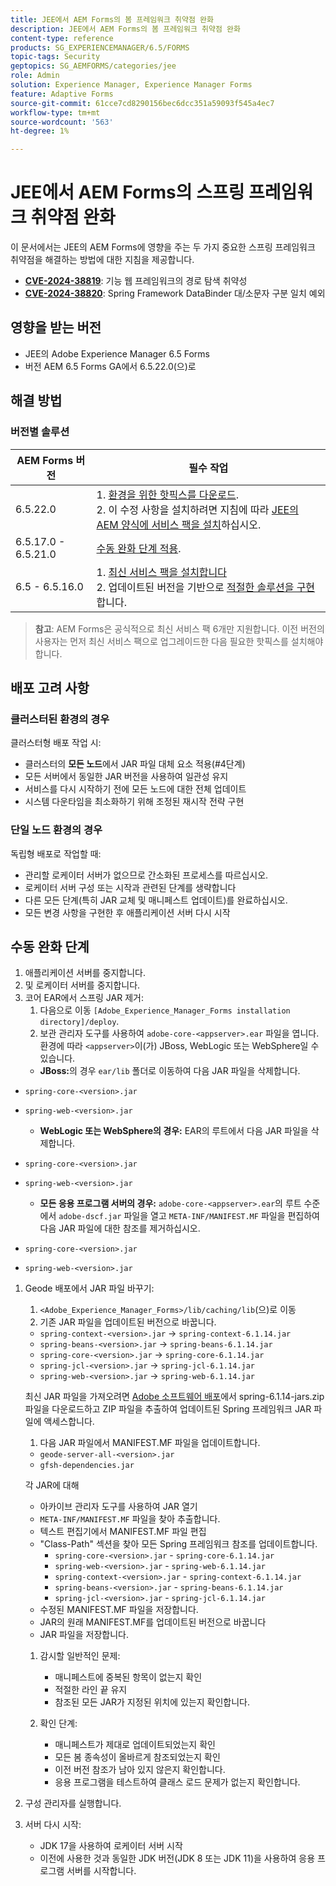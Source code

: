 ```yaml
---
title: JEE에서 AEM Forms의 봄 프레임워크 취약점 완화
description: JEE에서 AEM Forms의 봄 프레임워크 취약점 완화
content-type: reference
products: SG_EXPERIENCEMANAGER/6.5/FORMS
topic-tags: Security
geptopics: SG_AEMFORMS/categories/jee
role: Admin
solution: Experience Manager, Experience Manager Forms
feature: Adaptive Forms
source-git-commit: 61cce7cd8290156bec6dcc351a59093f545a4ec7
workflow-type: tm+mt
source-wordcount: '563'
ht-degree: 1%

---
```



# JEE에서 AEM Forms의 스프링 프레임워크 취약점 완화

이 문서에서는 JEE의 AEM Forms에 영향을 주는 두 가지 중요한 스프링 프레임워크 취약점을 해결하는 방법에 대한 지침을 제공합니다.

- **[CVE-2024-38819](https://spring.io/security/cve-2024-38819)**: 기능 웹 프레임워크의 경로 탐색 취약성
- **[CVE-2024-38820](https://spring.io/security/cve-2024-38820)**: Spring Framework DataBinder 대/소문자 구분 일치 예외

## 영향을 받는 버전

- JEE의 Adobe Experience Manager 6.5 Forms
- 버전 AEM 6.5 Forms GA에서 6.5.22.0(으)로

## 해결 방법

### 버전별 솔루션

| AEM Forms 버전 | 필수 작업 |
|-------------------|-----------------|
| 6.5.22.0 | 1. [환경을 위한 핫픽스를 다운로드](/help/release-notes/aem-forms-hotfix.md). </br> 2. 이 수정 사항을 설치하려면 지침에 따라 [JEE의 AEM 양식에 서비스 팩을 설치](/help/release-notes/aem-forms-current-service-pack-installation-instructions.md)하십시오. |
| 6.5.17.0 - 6.5.21.0 | [수동 완화 단계 적용](#manual-mitigation-steps). |
| 6.5 - 6.5.16.0 | 1. [최신 서비스 팩을 설치합니다](/help/release-notes/release-notes.md)<br>2. 업데이트된 버전을 기반으로 [적절한 솔루션을 구현](#version-specific-solutions)합니다. |

> **참고**: AEM Forms은 공식적으로 최신 서비스 팩 6개만 지원합니다. 이전 버전의 사용자는 먼저 최신 서비스 팩으로 업그레이드한 다음 필요한 핫픽스를 설치해야 합니다.

## 배포 고려 사항

### 클러스터된 환경의 경우

클러스터형 배포 작업 시:

- 클러스터의 **모든 노드**&#x200B;에서 JAR 파일 대체 요소 적용(#4단계)
- 모든 서버에서 동일한 JAR 버전을 사용하여 일관성 유지
- 서비스를 다시 시작하기 전에 모든 노드에 대한 전체 업데이트
- 시스템 다운타임을 최소화하기 위해 조정된 재시작 전략 구현

### 단일 노드 환경의 경우

독립형 배포로 작업할 때:

- 관리할 로케이터 서버가 없으므로 간소화된 프로세스를 따르십시오.
- 로케이터 서버 구성 또는 시작과 관련된 단계를 생략합니다
- 다른 모든 단계(특히 JAR 교체 및 매니페스트 업데이트)를 완료하십시오.
- 모든 변경 사항을 구현한 후 애플리케이션 서버 다시 시작

## 수동 완화 단계

1. 애플리케이션 서버를 중지합니다.
1. 및 로케이터 서버를 중지합니다.
1. 코어 EAR에서 스프링 JAR 제거:
   1. 다음으로 이동 `[Adobe_Experience_Manager_Forms installation directory]/deploy`.
   1. 보관 관리자 도구를 사용하여 `adobe-core-<appserver>.ear` 파일을 엽니다. 환경에 따라 `<appserver>`이(가) JBoss, WebLogic 또는 WebSphere일 수 있습니다.
   - **JBoss:**&#x200B;의 경우 `ear/lib` 폴더로 이동하여 다음 JAR 파일을 삭제합니다.
- `spring-core-<version>.jar`
- `spring-web-<version>.jar`

   - **WebLogic 또는 WebSphere의 경우:** EAR의 루트에서 다음 JAR 파일을 삭제합니다.
- `spring-core-<version>.jar`
- `spring-web-<version>.jar`

   - **모든 응용 프로그램 서버의 경우:** `adobe-core-<appserver>.ear`의 루트 수준에서 `adobe-dscf.jar` 파일을 열고 `META-INF/MANIFEST.MF` 파일을 편집하여 다음 JAR 파일에 대한 참조를 제거하십시오.
- `spring-core-<version>.jar`
- `spring-web-<version>.jar`

1. Geode 배포에서 JAR 파일 바꾸기:
   1. `<Adobe_Experience_Manager_Forms>/lib/caching/lib`(으)로 이동
   1. 기존 JAR 파일을 업데이트된 버전으로 바꿉니다.
   - `spring-context-<version>.jar` → `spring-context-6.1.14.jar`
   - `spring-beans-<version>.jar` → `spring-beans-6.1.14.jar`
   - `spring-core-<version>.jar` → `spring-core-6.1.14.jar`
   - `spring-jcl-<version>.jar` → `spring-jcl-6.1.14.jar`
   - `spring-web-<version>.jar` → `spring-web-6.1.14.jar`

   최신 JAR 파일을 가져오려면 [Adobe 소프트웨어 배포](https://experience.adobe.com/#/downloads/content/software-distribution/en/aem.html?package=/content/software-distribution/en/details.html/content/dam/aem/public/adobe/packages/cq650/hotfix/aem-6-5-0-hotfix-vuln-30727/spring-6.1.14-jars.zip)에서 spring-6.1.14-jars.zip 파일을 다운로드하고 ZIP 파일을 추출하여 업데이트된 Spring 프레임워크 JAR 파일에 액세스합니다.

   1. 다음 JAR 파일에서 MANIFEST.MF 파일을 업데이트합니다.
   - `geode-server-all-<version>.jar`
   - `gfsh-dependencies.jar`

   각 JAR에 대해
   - 아카이브 관리자 도구를 사용하여 JAR 열기
   - `META-INF/MANIFEST.MF` 파일을 찾아 추출합니다.
   - 텍스트 편집기에서 MANIFEST.MF 파일 편집
   - &quot;Class-Path&quot; 섹션을 찾아 모든 Spring 프레임워크 참조를 업데이트합니다.
      - `spring-core-<version>.jar` - `spring-core-6.1.14.jar`
      - `spring-web-<version>.jar` - `spring-web-6.1.14.jar`
      - `spring-context-<version>.jar` - `spring-context-6.1.14.jar`
      - `spring-beans-<version>.jar` - `spring-beans-6.1.14.jar`
      - `spring-jcl-<version>.jar` - `spring-jcl-6.1.14.jar`
   - 수정된 MANIFEST.MF 파일을 저장합니다.
   - JAR의 원래 MANIFEST.MF를 업데이트된 버전으로 바꿉니다
   - JAR 파일을 저장합니다.

   1. 감시할 일반적인 문제:
      - 매니페스트에 중복된 항목이 없는지 확인
      - 적절한 라인 끝 유지
      - 참조된 모든 JAR가 지정된 위치에 있는지 확인합니다.

   1. 확인 단계:
      - 매니페스트가 제대로 업데이트되었는지 확인
      - 모든 봄 종속성이 올바르게 참조되었는지 확인
      - 이전 버전 참조가 남아 있지 않은지 확인합니다.
      - 응용 프로그램을 테스트하여 클래스 로드 문제가 없는지 확인합니다.

1. 구성 관리자를 실행합니다.

1. 서버 다시 시작:
   - JDK 17을 사용하여 로케이터 서버 시작
   - 이전에 사용한 것과 동일한 JDK 버전(JDK 8 또는 JDK 11)을 사용하여 응용 프로그램 서버를 시작합니다.
